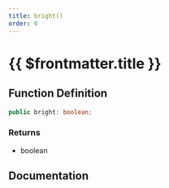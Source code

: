 ```yaml
---
title: bright()
order: 0
---
```


# {{ $frontmatter.title }}

## Function Definition

```ts
public bright: boolean;
```

### Returns

* boolean

## Documentation

<!--@include: ./parts/bright.md-->
